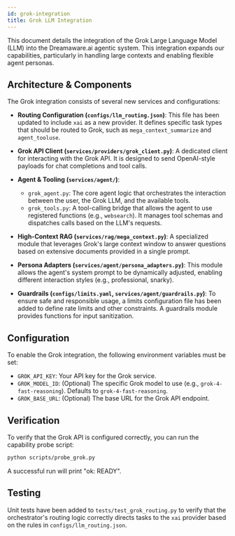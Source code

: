 ```yaml
---
id: grok-integration
title: Grok LLM Integration
---
```


This document details the integration of the Grok Large Language Model (LLM) into the Dreamaware.ai agentic system. This integration expands our capabilities, particularly in handling large contexts and enabling flexible agent personas.

## Architecture & Components

The Grok integration consists of several new services and configurations:

-   **Routing Configuration (`configs/llm_routing.json`)**: This file has been updated to include `xai` as a new provider. It defines specific task types that should be routed to Grok, such as `mega_context_summarize` and `agent_tooluse`.

-   **Grok API Client (`services/providers/grok_client.py`)**: A dedicated client for interacting with the Grok API. It is designed to send OpenAI-style payloads for chat completions and tool calls.

-   **Agent & Tooling (`services/agent/`)**:
    -   `grok_agent.py`: The core agent logic that orchestrates the interaction between the user, the Grok LLM, and the available tools.
    -   `grok_tools.py`: A tool-calling bridge that allows the agent to use registered functions (e.g., `websearch`). It manages tool schemas and dispatches calls based on the LLM's requests.

-   **High-Context RAG (`services/rag/mega_context.py`)**: A specialized module that leverages Grok's large context window to answer questions based on extensive documents provided in a single prompt.

-   **Persona Adapters (`services/agent/persona_adapters.py`)**: This module allows the agent's system prompt to be dynamically adjusted, enabling different interaction styles (e.g., professional, snarky).

-   **Guardrails (`configs/limits.yaml`, `services/agent/guardrails.py`)**: To ensure safe and responsible usage, a limits configuration file has been added to define rate limits and other constraints. A guardrails module provides functions for input sanitization.

## Configuration

To enable the Grok integration, the following environment variables must be set:

-   `GROK_API_KEY`: Your API key for the Grok service.
-   `GROK_MODEL_ID`: (Optional) The specific Grok model to use (e.g., `grok-4-fast-reasoning`). Defaults to `grok-4-fast-reasoning`.
-   `GROK_BASE_URL`: (Optional) The base URL for the Grok API endpoint.

## Verification

To verify that the Grok API is configured correctly, you can run the capability probe script:

```bash
python scripts/probe_grok.py
```

A successful run will print "ok: READY".

## Testing

Unit tests have been added to `tests/test_grok_routing.py` to verify that the orchestrator's routing logic correctly directs tasks to the `xai` provider based on the rules in `configs/llm_routing.json`.